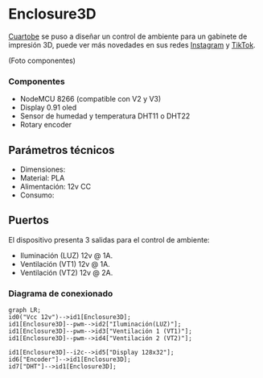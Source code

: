 # Enclosure3D
[Cuartobe](https://www.cuartobe.ar/) se puso a diseñar un control de ambiente para un gabinete de impresión 3D, puede ver más novedades en sus redes [Instagram](https://www.instagram.com/cuartobe.ar) y [TikTok](https://www.tiktok.com/@cuartobe.ar).

(Foto componentes)

 ### Componentes
 * NodeMCU 8266 (compatible con V2 y V3)
 * Display 0.91 oled
 * Sensor de humedad y temperatura DHT11 o DHT22
 * Rotary encoder

## Parámetros técnicos
* Dimensiones:  
* Material: PLA
* Alimentación: 12v CC
* Consumo: 

## Puertos
El dispositivo presenta 3 salidas para el control de ambiente:
* Iluminación (LUZ) 12v @ 1A.
* Ventilación (VT1) 12v @ 1A.
* Ventilación (VT2) 12v @ 2A.

### Diagrama de conexionado

```mermaid
graph LR;
id0("Vcc 12v")-->id1[Enclosure3D];
id1[Enclosure3D]--pwm-->id2["Iluminación(LUZ)"];
id1[Enclosure3D]--pwm-->id3["Ventilación 1 (VT1)"];
id1[Enclosure3D]--pwm-->id4["Ventilación 2 (VT2)"];

id1[Enclosure3D]--i2c-->id5["Display 128x32"];
id6["Encoder"]-->id1[Enclosure3D];
id7["DHT"]-->id1[Enclosure3D];

```
